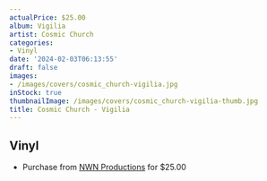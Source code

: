 ```yaml
---
actualPrice: $25.00
album: Vigilia
artist: Cosmic Church
categories:
- Vinyl
date: '2024-02-03T06:13:55'
draft: false
images:
- /images/covers/cosmic_church-vigilia.jpg
inStock: true
thumbnailImage: /images/covers/cosmic_church-vigilia-thumb.jpg
title: Cosmic Church - Vigilia
---
```


## Vinyl
* Purchase from [NWN Productions](http://shop.nwnprod.com/index.php?route=product/product&path=75&product_id=46411&sort=pd.name&order=ASC) for $25.00

